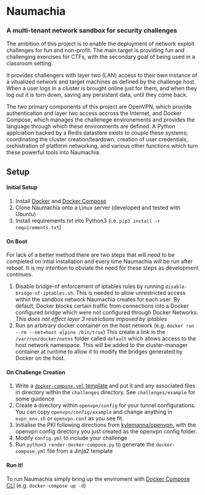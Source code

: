 # Naumachia

### A multi-tenant network sandbox for security challenges

The ambition of this project is to enable the deployment of network exploit challenges for fun and non-profit. The main target is providing fun and challenging exercises for CTFs, with the secondary goal of being used in a classroom setting. 

It provides challengers with layer two (LAN) access to their own instance of a vitualized network and target machines as defined by the challenge host. When a user logs in a cluster is brought online just for them, and when they log out it is torn down, saving any persistant data, until they come back.

The two primary components of this project are OpenVPN, which provide authentication and layer two access accross the Internet, and Docker Compose, which manages the challenege environements and provides the language through which these environments are defined. A Python applciation backed by a Redis datastore exists to couple these systems; coordinating the cluster creation/teardown, creation of user credentials, orchistration of platform networking, and various other functions which turn these powerful tools into Naumachia. 

## Setup

#### Initial Setup
1. Install [Docker](https://docs.docker.com/engine/installation/) and [Docker Compose](https://docs.docker.com/compose/install/)
2. Clone Naumachia onto a Linux server (developed and tested with Ubuntu)
3. Install requirements.txt into Python3 (i.e. `pip3 install -r requirements.txt`)

#### On Boot
For lack of a better method there are two steps that will need to be completed on intial installation and every time Naumachia will be run after reboot. It is my intention to obviate the need for these steps as development continues.
1. Disable bridge-nf enforcement of iptables rules by running `disable-bridge-nf-iptables.sh`. This is needed to allow unrestricted access within the sandbox network Naumachia creates for each user. By default, Docker blocks certain traffic from connections into a Docker configured bridge which were not configured through Docker Networks. *This does not effect layer 3 restrictions imposed by iptables*
2. Run an arbitrary docker container on the host network (e.g. `docker run --rm --net=host alpine /bin/true`) This create a link in the `/var/run/docker/netns` folder called `default` which allows access to the host network namespace. This will be added to the cluster-manager container at runtime to allow it to modify the bridges generated by Docker on the host.

#### On Challenge Creation
1. Write a [`docker-compose.yml` template](https://docs.docker.com/compose/compose-file/) and put it and any associated files in directory within the `challenges` directory. See `challenges/example` for some guidence
2. Create a directory within `openvpn/config` for your tunnel configurations. You can copy `openvpn/config/example` and change anything in `ovpn_env.sh` or `openvpn.conf` as you see fit.
3. Initialise the PKI following directions from [kylemanna/openvpn](https://github.com/kylemanna/docker-openvpn), with the openvpn config directory you just created as the openvpn config folder.
4. Modify `config.yml` to include your challenge
5. Run `python3 render-docker-compose.py` to generate the `docker-compose.yml` file from a Jinja2 template

#### Run it!
To run Naumachia simply bring up the enviroment with [Docker Compose CLI](https://docs.docker.com/compose/reference/overview/) (e.g. `docker-compose up -d`)
